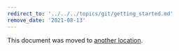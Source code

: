 ```yaml
---
redirect_to: '../../../topics/git/getting_started.md'
remove_date: '2021-08-13'
---
```


This document was moved to [another location](../../../topics/git/getting_started.md).

<!-- This redirect file can be deleted after <2021-08-13>. -->
<!-- Before deletion, see: https://docs.gitlab.com/ee/development/documentation/#move-or-rename-a-page -->

